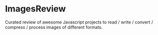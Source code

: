 # ImagesReview
Curated review of awesome Javascript projects to read / write / convert / compress / process images of different formats.
